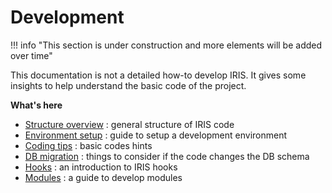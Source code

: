 # Development 
!!! info "This section is under construction and more elements will be added over time"

This documentation is not a detailed how-to develop IRIS. It gives some insights to help understand the basic code of the project.  

**What's here**  

- [Structure overview](structure/) : general structure of IRIS code 
- [Environment setup](environment/) : guide to setup a development environment 
- [Coding tips](code-tips/) :  basic codes hints
- [DB migration](db-migration/) : things to consider if the code changes the DB schema 
- [Hooks](hooks/) : an introduction to IRIS hooks 
- [Modules](modules/) : a guide to develop modules 
